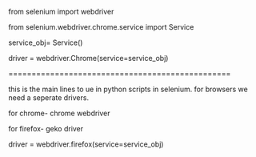 from selenium import webdriver

from selenium.webdriver.chrome.service import Service

service_obj= Service()

driver = webdriver.Chrome(service=service_obj)

================================================


this is the main lines to ue in python scripts in selenium. for browsers we need a seperate drivers.

for chrome- chrome webdriver

for firefox- geko driver

driver = webdriver.firefox(service=service_obj)

